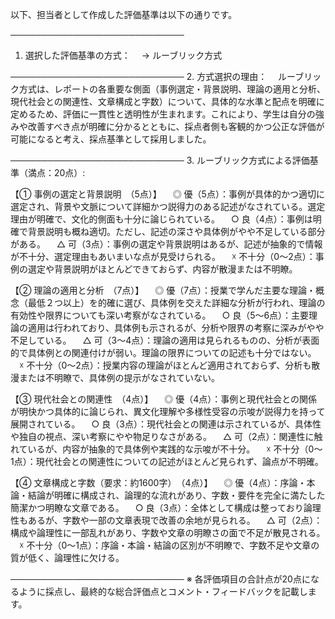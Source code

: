 以下、担当者として作成した評価基準は以下の通りです。

────────────────────────────
1. 選択した評価基準の方式：
　→ ルーブリック方式

────────────────────────────
2. 方式選択の理由：
　ルーブリック方式は、レポートの各重要な側面（事例選定・背景説明、理論の適用と分析、現代社会との関連性、文章構成と字数）について、具体的な水準と配点を明確に定めるため、評価に一貫性と透明性が生まれます。これにより、学生は自分の強みや改善すべき点が明確に分かるとともに、採点者側も客観的かつ公正な評価が可能になると考え、採点基準として採用しました。

────────────────────────────
3. ルーブリック方式による評価基準（満点：20点）:

【① 事例の選定と背景説明　（5点）】
　◎ 優（5点）：事例が具体的かつ適切に選定され、背景や文脈について詳細かつ説得力のある記述がなされている。選定理由が明確で、文化的側面も十分に論じられている。
　○ 良（4点）：事例は明確で背景説明も概ね適切。ただし、記述の深さや具体例がやや不足している部分がある。
　△ 可（3点）：事例の選定や背景説明はあるが、記述が抽象的で情報が不十分、選定理由もあいまいな点が見受けられる。
　☓ 不十分（0～2点）：事例の選定や背景説明がほとんどできておらず、内容が散漫または不明瞭。

【② 理論の適用と分析　（7点）】
　◎ 優（7点）：授業で学んだ主要な理論・概念（最低２つ以上）を的確に選び、具体例を交えた詳細な分析が行われ、理論の有効性や限界についても深い考察がなされている。
　○ 良（5～6点）：主要理論の適用は行われており、具体例も示されるが、分析や限界の考察に深みがやや不足している。
　△ 可（3～4点）：理論の適用は見られるものの、分析が表面的で具体例との関連付けが弱い。理論の限界についての記述も十分ではない。
　☓ 不十分（0～2点）：授業内容の理論がほとんど適用されておらず、分析も散漫または不明瞭で、具体例の提示がなされていない。

【③ 現代社会との関連性　（4点）】
　◎ 優（4点）：事例と現代社会との関係が明快かつ具体的に論じられ、異文化理解や多様性受容の示唆が説得力を持って展開されている。
　○ 良（3点）：現代社会との関連は示されているが、具体性や独自の視点、深い考察にやや物足りなさがある。
　△ 可（2点）：関連性に触れているが、内容が抽象的で具体例や実践的な示唆が不十分。
　☓ 不十分（0～1点）：現代社会との関連性についての記述がほとんど見られず、論点が不明確。

【④ 文章構成と字数（要求：約1600字）　（4点）】
　◎ 優（4点）：序論・本論・結論が明確に構成され、論理的な流れがあり、字数・要件を完全に満たした簡潔かつ明瞭な文章である。
　○ 良（3点）：全体として構成は整っており論理性もあるが、字数や一部の文章表現で改善の余地が見られる。
　△ 可（2点）：構成や論理性に一部乱れがあり、字数や文章の明瞭さの面で不足が散見される。
　☓ 不十分（0～1点）：序論・本論・結論の区別が不明瞭で、字数不足や文章の質が低く、論理性に欠ける。

────────────────────────────
※ 各評価項目の合計点が20点になるように採点し、最終的な総合評価点とコメント・フィードバックを記載します。